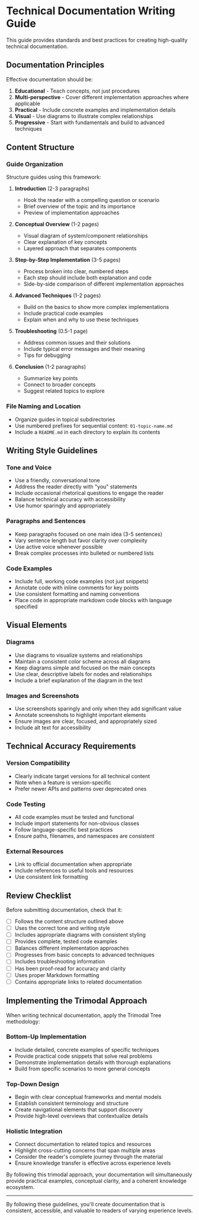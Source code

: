 # Technical Documentation Writing Guide

This guide provides standards and best practices for creating high-quality technical documentation.

## Documentation Principles

Effective documentation should be:

1. **Educational** - Teach concepts, not just procedures
2. **Multi-perspective** - Cover different implementation approaches where applicable
3. **Practical** - Include concrete examples and implementation details
4. **Visual** - Use diagrams to illustrate complex relationships
5. **Progressive** - Start with fundamentals and build to advanced techniques

## Content Structure

### Guide Organization

Structure guides using this framework:

1. **Introduction** (2-3 paragraphs)
   - Hook the reader with a compelling question or scenario
   - Brief overview of the topic and its importance
   - Preview of implementation approaches

2. **Conceptual Overview** (1-2 pages)
   - Visual diagram of system/component relationships
   - Clear explanation of key concepts
   - Layered approach that separates components

3. **Step-by-Step Implementation** (3-5 pages)
   - Process broken into clear, numbered steps
   - Each step should include both explanation and code
   - Side-by-side comparison of different implementation approaches

4. **Advanced Techniques** (1-2 pages)
   - Build on the basics to show more complex implementations
   - Include practical code examples
   - Explain when and why to use these techniques

5. **Troubleshooting** (0.5-1 page)
   - Address common issues and their solutions
   - Include typical error messages and their meaning
   - Tips for debugging

6. **Conclusion** (1-2 paragraphs)
   - Summarize key points
   - Connect to broader concepts
   - Suggest related topics to explore

### File Naming and Location

- Organize guides in topical subdirectories
- Use numbered prefixes for sequential content: `01-topic-name.md`
- Include a `README.md` in each directory to explain its contents

## Writing Style Guidelines

### Tone and Voice

- Use a friendly, conversational tone
- Address the reader directly with "you" statements
- Include occasional rhetorical questions to engage the reader
- Balance technical accuracy with accessibility
- Use humor sparingly and appropriately

### Paragraphs and Sentences

- Keep paragraphs focused on one main idea (3-5 sentences)
- Vary sentence length but favor clarity over complexity
- Use active voice whenever possible
- Break complex processes into bulleted or numbered lists

### Code Examples

- Include full, working code examples (not just snippets)
- Annotate code with inline comments for key points
- Use consistent formatting and naming conventions
- Place code in appropriate markdown code blocks with language specified

## Visual Elements

### Diagrams

- Use diagrams to visualize systems and relationships
- Maintain a consistent color scheme across all diagrams
- Keep diagrams simple and focused on the main concepts
- Use clear, descriptive labels for nodes and relationships
- Include a brief explanation of the diagram in the text

### Images and Screenshots

- Use screenshots sparingly and only when they add significant value
- Annotate screenshots to highlight important elements
- Ensure images are clear, focused, and appropriately sized
- Include alt text for accessibility

## Technical Accuracy Requirements

### Version Compatibility

- Clearly indicate target versions for all technical content
- Note when a feature is version-specific
- Prefer newer APIs and patterns over deprecated ones

### Code Testing

- All code examples must be tested and functional
- Include import statements for non-obvious classes
- Follow language-specific best practices
- Ensure paths, filenames, and namespaces are consistent

### External Resources

- Link to official documentation when appropriate
- Include references to useful tools and resources
- Use consistent link formatting

## Review Checklist

Before submitting documentation, check that it:

- [ ] Follows the content structure outlined above
- [ ] Uses the correct tone and writing style
- [ ] Includes appropriate diagrams with consistent styling
- [ ] Provides complete, tested code examples
- [ ] Balances different implementation approaches
- [ ] Progresses from basic concepts to advanced techniques
- [ ] Includes troubleshooting information
- [ ] Has been proof-read for accuracy and clarity
- [ ] Uses proper Markdown formatting
- [ ] Contains appropriate links to related documentation

## Implementing the Trimodal Approach

When writing technical documentation, apply the Trimodal Tree methodology:

### Bottom-Up Implementation

- Include detailed, concrete examples of specific techniques
- Provide practical code snippets that solve real problems
- Demonstrate implementation details with thorough explanations
- Build from specific scenarios to more general concepts

### Top-Down Design

- Begin with clear conceptual frameworks and mental models
- Establish consistent terminology and structure
- Create navigational elements that support discovery
- Provide high-level overviews that contextualize details

### Holistic Integration

- Connect documentation to related topics and resources
- Highlight cross-cutting concerns that span multiple areas
- Consider the reader's complete journey through the material
- Ensure knowledge transfer is effective across experience levels

By following this trimodal approach, your documentation will simultaneously provide practical examples, conceptual clarity, and a coherent knowledge ecosystem.

---

By following these guidelines, you'll create documentation that is consistent, accessible, and valuable to readers of varying experience levels.
